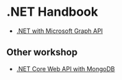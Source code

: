 
# .NET Handbook

- [.NET with Microsoft Graph API](graph-api/readme.md)


## Other workshop

- [.NET Core Web API with MongoDB](web-api/README.md)

